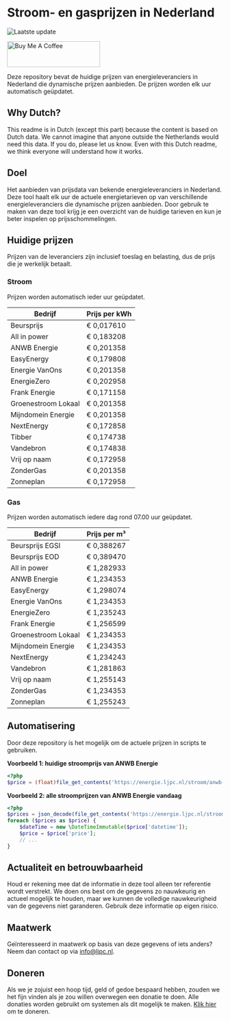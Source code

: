 # Stroom- en gasprijzen in Nederland

![Laatste update](https://img.shields.io/badge/laatste%20update-2024--12--17%2023%3A00%20CET-brightgreen)

<a href="https://www.buymeacoffee.com/Lars-" target="_blank"><img src="https://cdn.buymeacoffee.com/buttons/v2/default-orange.png" alt="Buy Me A Coffee" height="60" style="height: 60px !important;width: 217px !important;" ></a>

Deze repository bevat de huidige prijzen van energieleveranciers in Nederland die dynamische prijzen aanbieden. De prijzen worden elk uur automatisch geüpdatet.

## Why Dutch?

This readme is in Dutch (except this part) because the content is based on Dutch data. We cannot imagine that anyone outside the Netherlands would need this data. If you do, please let us know. Even with this Dutch readme, we think
everyone will understand how it works.

## Doel

Het aanbieden van prijsdata van bekende energieleveranciers in Nederland. Deze tool haalt elk uur de actuele energietarieven op van verschillende energieleveranciers die dynamische prijzen aanbieden. Door gebruik te maken van deze tool
krijg je een overzicht van de huidige tarieven en kun je beter inspelen op prijsschommelingen.

## Huidige prijzen

Prijzen van de leveranciers zijn inclusief toeslag en belasting, dus de prijs die je werkelijk betaalt.

### Stroom

Prijzen worden automatisch ieder uur geüpdatet.

 Bedrijf | Prijs per kWh 
---------|---------------
Beursprijs | € 0,017610
All in power | € 0,183208
ANWB Energie | € 0,201358
EasyEnergy | € 0,179808
Energie VanOns | € 0,201358
EnergieZero | € 0,202958
Frank Energie | € 0,171158
Groenestroom Lokaal | € 0,201358
Mijndomein Energie | € 0,201358
NextEnergy | € 0,172858
Tibber | € 0,174738
Vandebron | € 0,174838
Vrij op naam | € 0,172958
ZonderGas | € 0,201358
Zonneplan | € 0,172958


### Gas

Prijzen worden automatisch iedere dag rond 07.00 uur geüpdatet.

 Bedrijf | Prijs per m³ 
---------|--------------
Beursprijs EGSI | € 0,388267
Beursprijs EOD | € 0,389470
All in power | € 1,282933
ANWB Energie | € 1,234353
EasyEnergy | € 1,298074
Energie VanOns | € 1,234353
EnergieZero | € 1,235243
Frank Energie | € 1,256599
Groenestroom Lokaal | € 1,234353
Mijndomein Energie | € 1,234353
NextEnergy | € 1,234243
Vandebron | € 1,281863
Vrij op naam | € 1,255143
ZonderGas | € 1,234353
Zonneplan | € 1,255243


## Automatisering

Door deze repository is het mogelijk om de actuele prijzen in scripts te gebruiken.

**Voorbeeld 1: huidige stroomprijs van ANWB Energie**

```php
<?php
$price = (float)file_get_contents('https://energie.ljpc.nl/stroom/anwb-energie-nu.txt');

```

**Voorbeeld 2: alle stroomprijzen van ANWB Energie vandaag**

```php
<?php
$prices = json_decode(file_get_contents('https://energie.ljpc.nl/stroom/all-in-power-vandaag.json'),true);
foreach ($prices as $price) {
    $dateTime = new \DateTimeImmutable($price['datetime']);
    $price = $price['price'];
    // ...
}
```

## Actualiteit en betrouwbaarheid

Houd er rekening mee dat de informatie in deze tool alleen ter referentie wordt verstrekt. We doen ons best om de gegevens zo nauwkeurig en actueel mogelijk te houden, maar we kunnen de volledige nauwkeurigheid van de gegevens niet
garanderen. Gebruik deze informatie op eigen risico.

## Maatwerk

Geïnteresseerd in maatwerk op basis van deze gegevens of iets anders? Neem dan contact op
via [info@ljpc.nl](mailto:info@ljpc.nl?subject=Energie%20prijzen).

## Doneren

Als we je zojuist een hoop tijd, geld of gedoe bespaard hebben, zouden we het fijn vinden als je zou willen overwegen een
donatie te doen. Alle donaties worden gebruikt om systemen als dit mogelijk te
maken. [Klik hier](https://www.buymeacoffee.com/Lars-) om te doneren.
